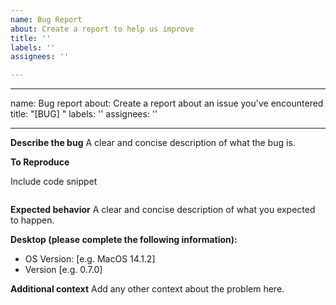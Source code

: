 ```yaml
---
name: Bug Report
about: Create a report to help us improve
title: ''
labels: ''
assignees: ''

---
```


---
name: Bug report
about: Create a report about an issue you've encountered
title: "[BUG] "
labels: ''
assignees: ''

---

**Describe the bug**
A clear and concise description of what the bug is.

**To Reproduce**

Include code snippet
```python

```

**Expected behavior**
A clear and concise description of what you expected to happen.

**Desktop (please complete the following information):**
 - OS Version: [e.g. MacOS 14.1.2]
 - Version [e.g. 0.7.0]

**Additional context**
Add any other context about the problem here.
